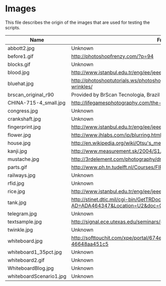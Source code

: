# Images
This file describes the origin of the images that are used for testing the scripts.

Name | From
--- | ---
abbott2.jpg | Unknown
before1.gif | http://photoshopfrenzy.com/?p=94
blocks.gif | Unknown
blood.jpg | http://www.istanbul.edu.tr/eng/ee/jeee/main/pages/issues/is62/62008.pdf
bluehat.jpg | http://photoshoptutorials.ws/photoshop-tutorials/photo-effects/dramatic-wrinkles/
brscan_original_r90 | Provided by BrScan Tecnologia, Brazil
CHINA-715-4_small.jpg | http://lifegamesphotography.com/the-weathered-face-of-a-chinese-man/
congress.jpg | Unknown
crankshaft.jpg | Unknown
fingerprint.jpg | http://www.istanbul.edu.tr/eng/ee/jeee/main/pages/issues/is62/62008.pdf
flower.jpg | http://www.jhlabs.com/ip/blurring.html
house.jpg | http://en.wikipedia.org/wiki/Otsu's_method
kanji.jpg | http://www.measurement.sk/2004/S1/Yong.pdf
mustache.jpg | http://3rdelement.com/photography/dragan-effect/
parts.gif | http://www.ph.tn.tudelft.nl/Courses/FIP/noframes/fip-Segmenta.html
railways.jpg | Unknown
rfid.jpg | Unknown
rice.jpg | http://www.istanbul.edu.tr/eng/ee/jeee/main/pages/issues/is62/62008.pdf
tank.jpg | http://stinet.dtic.mil/cgi-bin/GetTRDoc?AD=ADA464347&Location=U2&doc=GetTRDoc.pdf
telegram.jpg | Unknown
textsample.jpg | http://signal.ece.utexas.edu/seminars/dsp_seminars/01fall/211_seeger_mf.pdf
twinkle.jpg | Unknown
whiteboard.jpg | http://softtouchit.com/xpe/portal/674eef30-1119-1000-8121-46648aa451c5
whiteboard1_35pct.jpg | Unknown
whiteboard2.gif | Unknown
WhiteboardBlog.jpg | Unknown
whiteboardScenario1.jpg | Unknown
